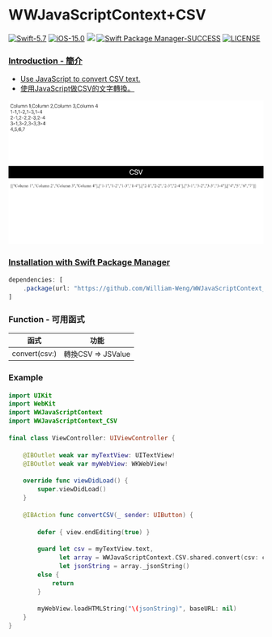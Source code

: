 # WWJavaScriptContext+CSV
[![Swift-5.7](https://img.shields.io/badge/Swift-5.7-orange.svg?style=flat)](https://developer.apple.com/swift/) [![iOS-15.0](https://img.shields.io/badge/iOS-15.0-pink.svg?style=flat)](https://developer.apple.com/swift/) ![](https://img.shields.io/github/v/tag/William-Weng/WWJavaScriptContext_CSV) [![Swift Package Manager-SUCCESS](https://img.shields.io/badge/Swift_Package_Manager-SUCCESS-blue.svg?style=flat)](https://developer.apple.com/swift/) [![LICENSE](https://img.shields.io/badge/LICENSE-MIT-yellow.svg?style=flat)](https://developer.apple.com/swift/)

### [Introduction - 簡介](https://swiftpackageindex.com/William-Weng)
- [Use JavaScript to convert CSV text.](https://github.com/mholt/PapaParse)
- [使用JavaScript做CSV的文字轉換。](https://cdnjs.cloudflare.com/ajax/libs/PapaParse/5.4.1/papaparse.min.js)

![](./Example.png)

### [Installation with Swift Package Manager](https://medium.com/彼得潘的-swift-ios-app-開發問題解答集/使用-spm-安裝第三方套件-xcode-11-新功能-2c4ffcf85b4b)
```js
dependencies: [
    .package(url: "https://github.com/William-Weng/WWJavaScriptContext_CSV.git", .upToNextMajor(from: "1.1.0"))
]
```

### Function - 可用函式
|函式|功能|
|-|-|
|convert(csv:)|轉換CSV => JSValue|

### Example
```swift
import UIKit
import WebKit
import WWJavaScriptContext
import WWJavaScriptContext_CSV

final class ViewController: UIViewController {
    
    @IBOutlet weak var myTextView: UITextView!
    @IBOutlet weak var myWebView: WKWebView!
    
    override func viewDidLoad() {
        super.viewDidLoad()
    }
    
    @IBAction func convertCSV(_ sender: UIButton) {
        
        defer { view.endEditing(true) }
        
        guard let csv = myTextView.text,
              let array = WWJavaScriptContext.CSV.shared.convert(csv: csv)?.toArray(),
              let jsonString = array._jsonString()
        else {
            return
        }
        
        myWebView.loadHTMLString("\(jsonString)", baseURL: nil)
    }
}
```
